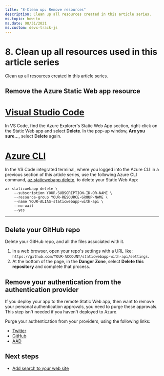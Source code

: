 ```yaml
---
title: "8-Clean up: Remove resources"
description: Clean up all resources created in this article series.
ms.topic: how-to
ms.date: 08/31/2021
ms.custom: devx-track-js
---
```


# 8. Clean up all resources used in this article series

Clean up all resources created in this article series.

## Remove the Azure Static Web app resource


# [Visual Studio Code](#tab/remove-swa-vscode)

In VS Code, find the Azure Explorer's Static Web App section, right-click on the Static Web app and select **Delete**. In the pop-up window, **Are you sure...**, select **Delete** again. 

# [Azure CLI](#tab/remove-swa-azure-cli)


In the VS Code integrated terminal, where you logged into the Azure CLI in a previous section of this article series, use the following Azure CLI command, [az staticwebapp delete](/cli/azure/staticwebapp/appsettings#az_staticwebapp_appsettings_delete), to delete your Static Web App:

```azurecli
az staticwebapp delete \
    --subscription YOUR-SUBSCRIPTION-ID-OR-NAME \
    --resource-group YOUR-RESOURCE-GROUP-NAME \
    --name YOUR-ALIAS-staticwebapp-with-api \
    --no-wait
    --yes
```

---

## Delete your GitHub repo

Delete your GitHub repo, and all the files associated with it.

1. In a web browser, open your repo's settings with a URL like: `https://github.com/YOUR-ACCOUNT/staticwebapp-with-api/settings`.
1. At the bottom of the page, in the **Danger Zone**, select **Delete this repository** and complete that process.

## Remove your authentication from the authentication provider

If you deploy your app to the remote Static Web app, then want to remove your personal authentication approvals, you need to purge these approvals. This step isn't needed if you haven't deployed to Azure.

Purge your authentication from your providers, using the following links:

* [Twitter](https://identity.azurestaticapps.net/.auth/purge/twitter)
* [GitHub](https://identity.azurestaticapps.net/.auth/purge/github)
* [AAD](https://identity.azurestaticapps.net/.auth/purge/aad)

## Next steps

* [Add search to your web site](/azure/search/tutorial-javascript-overview)